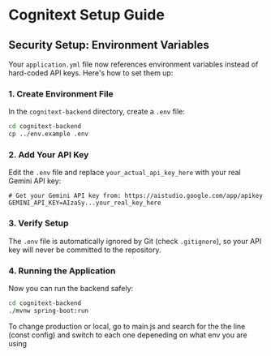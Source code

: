 # Cognitext Setup Guide

## Security Setup: Environment Variables

Your `application.yml` file now references environment variables instead of hard-coded API keys. Here's how to set them up:

### 1. Create Environment File

In the `cognitext-backend` directory, create a `.env` file:

```bash
cd cognitext-backend
cp ../env.example .env
```

### 2. Add Your API Key

Edit the `.env` file and replace `your_actual_api_key_here` with your real Gemini API key:

```env
# Get your Gemini API key from: https://aistudio.google.com/app/apikey
GEMINI_API_KEY=AIzaSy...your_real_key_here
```

### 3. Verify Setup

The `.env` file is automatically ignored by Git (check `.gitignore`), so your API key will never be committed to the repository.

### 4. Running the Application

Now you can run the backend safely:

```bash
cd cognitext-backend
./mvnw spring-boot:run
```

To change production or local, go to main.js and search for the the line (const config) and switch to each one depeneding on what env you
are using
